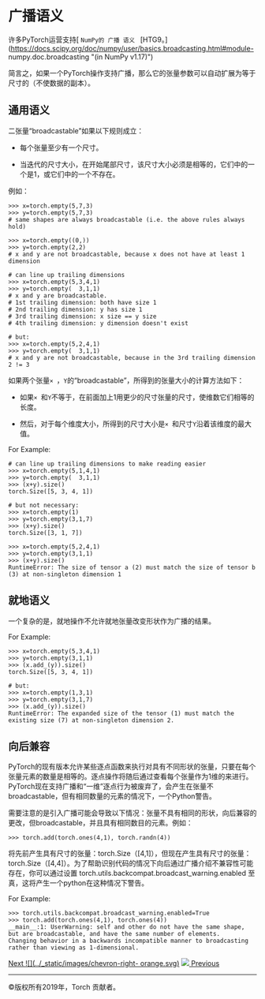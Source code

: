 # 广播语义

许多PyTorch运营支持[ `NumPy的 广播 语义 `
[HTG9。](https://docs.scipy.org/doc/numpy/user/basics.broadcasting.html#module-
numpy.doc.broadcasting "\(in NumPy v1.17\)")

简言之，如果一个PyTorch操作支持广播，那么它的张量参数可以自动扩展为等于尺寸的（不使数据的副本）。

## 通用语义

二张量“broadcastable”如果以下规则成立：

  * 每个张量至少有一个尺寸。

  * 当迭代的尺寸大小，在开始尾部尺寸，该尺寸大小必须是相等的，它们中的一个是1，或它们中的一个不存在。

例如：

    
    
    >>> x=torch.empty(5,7,3)
    >>> y=torch.empty(5,7,3)
    # same shapes are always broadcastable (i.e. the above rules always hold)
    
    >>> x=torch.empty((0,))
    >>> y=torch.empty(2,2)
    # x and y are not broadcastable, because x does not have at least 1 dimension
    
    # can line up trailing dimensions
    >>> x=torch.empty(5,3,4,1)
    >>> y=torch.empty(  3,1,1)
    # x and y are broadcastable.
    # 1st trailing dimension: both have size 1
    # 2nd trailing dimension: y has size 1
    # 3rd trailing dimension: x size == y size
    # 4th trailing dimension: y dimension doesn't exist
    
    # but:
    >>> x=torch.empty(5,2,4,1)
    >>> y=torch.empty(  3,1,1)
    # x and y are not broadcastable, because in the 3rd trailing dimension 2 != 3
    

如果两个张量`× `，`Y`的“broadcastable”，所得到的张量大小的计算方法如下：

  * 如果`× `和`Y`不等于，在前面加上1用更少的尺寸张量的尺寸，使维数它们相等的长度。

  * 然后，对于每个维度大小，所得到的尺寸大小是`× `和尺寸`Y`沿着该维度的最大值。

For Example:

    
    
    # can line up trailing dimensions to make reading easier
    >>> x=torch.empty(5,1,4,1)
    >>> y=torch.empty(  3,1,1)
    >>> (x+y).size()
    torch.Size([5, 3, 4, 1])
    
    # but not necessary:
    >>> x=torch.empty(1)
    >>> y=torch.empty(3,1,7)
    >>> (x+y).size()
    torch.Size([3, 1, 7])
    
    >>> x=torch.empty(5,2,4,1)
    >>> y=torch.empty(3,1,1)
    >>> (x+y).size()
    RuntimeError: The size of tensor a (2) must match the size of tensor b (3) at non-singleton dimension 1
    

## 就地语义

一个复杂的是，就地操作不允许就地张量改变形状作为广播的结果。

For Example:

    
    
    >>> x=torch.empty(5,3,4,1)
    >>> y=torch.empty(3,1,1)
    >>> (x.add_(y)).size()
    torch.Size([5, 3, 4, 1])
    
    # but:
    >>> x=torch.empty(1,3,1)
    >>> y=torch.empty(3,1,7)
    >>> (x.add_(y)).size()
    RuntimeError: The expanded size of the tensor (1) must match the existing size (7) at non-singleton dimension 2.
    

## 向后兼容

PyTorch的现有版本允许某些逐点函数来执行对具有不同形状的张量，只要在每个张量元素的数量是相等的。逐点操作将随后通过查看每个张量作为1维的来进行。
PyTorch现在支持广播和“一维”逐点行为被废弃了，会产生在张量不broadcastable，但有相同数量的元素的情况下，一个Python警告。

需要注意的是引入广播可能会导致以下情况：张量不具有相同的形状，向后兼容的更改，但broadcastable，并且具有相同数目的元素。例如：

    
    
    >>> torch.add(torch.ones(4,1), torch.randn(4))
    

将先前产生具有尺寸的张量：torch.Size（[4,1]），但现在产生具有尺寸的张量：torch.Size（[4,4]）。为了帮助识别代码的情况下向后通过广播介绍不兼容性可能存在，你可以通过设置
torch.utils.backcompat.broadcast_warning.enabled 至真，这将产生一个python在这种情况下警告。

For Example:

    
    
    >>> torch.utils.backcompat.broadcast_warning.enabled=True
    >>> torch.add(torch.ones(4,1), torch.ones(4))
    __main__:1: UserWarning: self and other do not have the same shape, but are broadcastable, and have the same number of elements.
    Changing behavior in a backwards incompatible manner to broadcasting rather than viewing as 1-dimensional.
    

[Next ![](../_static/images/chevron-right-
orange.svg)](cpu_threading_torchscript_inference.html "CPU threading and
TorchScript inference") [![](../_static/images/chevron-right-orange.svg)
Previous](autograd.html "Autograd mechanics")

* * *

©版权所有2019年，Torch 贡献者。
